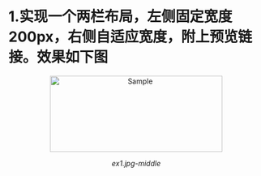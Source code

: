 # 1.实现一个两栏布局，左侧固定宽度200px，右侧自适应宽度，附上预览链接。效果如下图

<p align="center">
    <img src="https://github.com/ComicParty/resume/blob/master/projects/U10/images/ex1.jpg-middle" alt="Sample"  width="340" height="150">
    <p align="center">
        <em>ex1.jpg-middle</em>
    </p>
</p>

